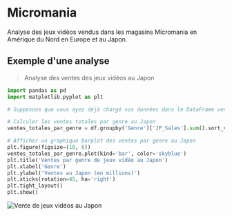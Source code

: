 # Micromania
Analyse des jeux vidéos vendus dans les magasins Micromania en Amérique du Nord en Europe et au Japon.

## Exemple d'une analyse
> Analyse des ventes des jeux vidéos au Japon

```python
import pandas as pd
import matplotlib.pyplot as plt

# Supposons que vous ayez déjà chargé vos données dans le DataFrame ventes_par_genre

# Calculer les ventes totales par genre au Japon
ventes_totales_par_genre = df.groupby('Genre')['JP_Sales'].sum().sort_values(ascending=False)

# Afficher un graphique barplot des ventes par genre au Japon
plt.figure(figsize=(10, 6))
ventes_totales_par_genre.plot(kind='bar', color='skyblue')
plt.title('Ventes par genre de jeux vidéo au Japon')
plt.xlabel('Genre')
plt.ylabel('Ventes au Japon (en millions)')
plt.xticks(rotation=45, ha='right')
plt.tight_layout()
plt.show()
```
![Vente de jeux vidéos au Japon](https://github.com/Aurelie9/Micromania/assets/161243335/11532ae5-6d7e-4eb7-ba0d-a23b74834f94)
